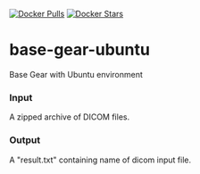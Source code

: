[![Docker Pulls](https://img.shields.io/docker/pulls/flywheel/base-gear-ubuntu.svg)](https://hub.docker.com/r/flywheel/base-gear-ubuntu/)
[![Docker Stars](https://img.shields.io/docker/stars/flywheel/base-gear-ubuntu.svg)](https://hub.docker.com/r/flywheel/base-gear-ubuntu/)

# base-gear-ubuntu
Base Gear with Ubuntu environment

### Input
A zipped archive of DICOM files.

### Output
A "result.txt" containing name of dicom input file.
